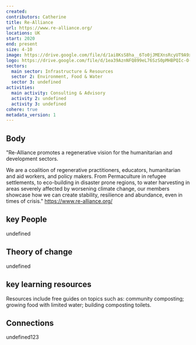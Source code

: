 ```yaml
---
created:
contributors: Catherine
title: Re-Alliance
url: https://www.re-alliance.org/
locations: UK
start: 2020
end: present
size: 4-10
image: https://drive.google.com/file/d/1ai8KsS8ha__6To0jJMEXnsRcyUT9A9xp/view?usp=drive_link
logo: https://drive.google.com/file/d/1ea39AznNFQ899eL76SzS0pMHBPQIc-O-/view?usp=drive_link
sectors:
  main sector: Infrastructure & Resources
  sector 2: Environment, Food & Water
  sector 3: undefined
activities: 
  main activity: Consulting & Advisory
  activity 2: undefined
  activity 3: undefined
cohere: true
metadata_version: 1
---
```



## Body

"Re-Alliance promotes a regenerative vision for the humanitarian and development sectors.

We are a coalition of regenerative practitioners, educators, humanitarian and aid workers, and policy makers. From Permaculture in refugee settlements, to eco-building in disaster prone regions, to water harvesting in areas severely affected by worsening climate change, our members showcase how we can create stability, resilience and abundance, even in times of crisis."
https://www.re-alliance.org/ 

## key People

undefined

## Theory of change

undefined

## key learning resources

Resources include free guides on topics such as: community composting; growing food with limited water; building composting toilets.

## Connections

undefined123

